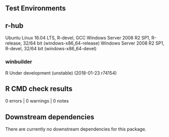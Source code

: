 ## Test Environments

## r-hub
Ubuntu Linux 16.04 LTS, R-devel, GCC
Windows Server 2008 R2 SP1, R-release, 32/64 bit (windows-x86_64-release)
Windows Server 2008 R2 SP1, R-devel, 32/64 bit (windows-x86_64-devel)

### winbuilder
R Under development (unstable) (2018-01-23 r74154)

## R CMD check results

0 errors | 0 warnings | 0 notes

## Downstream dependencies

There are currently no downstream dependencies for this package.
